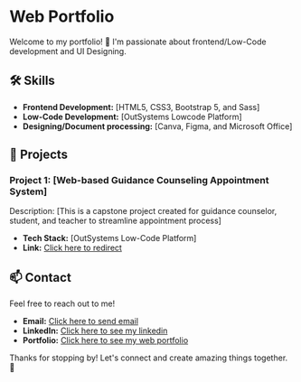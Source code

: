 # Web Portfolio

Welcome to my portfolio! 🚀 I'm passionate about frontend/Low-Code development and UI Designing.

## 🛠️ Skills

- **Frontend Development:** [HTML5, CSS3, Bootstrap 5, and Sass]
- **Low-Code Development:** [OutSystems Lowcode Platform]
- **Designing/Document processing:** [Canva, Figma, and Microsoft Office]

## 📂 Projects

### Project 1: [Web-based Guidance Counseling Appointment System]

Description: [This is a capstone project created for guidance counselor, student, and teacher to streamline appointment process]
- **Tech Stack:** [OutSystems Low-Code Platform]
- **Link:** [Click here to redirect](https://personal-lpwpzxib.outsystemscloud.com/AppointmentBookingSystem/TipsEvents)

## 📫 Contact

Feel free to reach out to me!
- **Email:** [Click here to send email](jgoboli2@gmail.com)
- **LinkedIn:** [Click here to see my linkedin](https://www.linkedin.com/in/goboli-jonathan/)
- **Portfolio:** [Click here to see my web portfolio](https://jgoboli-web-portfolio.onrender.com/)

Thanks for stopping by! Let's connect and create amazing things together. 🚀
